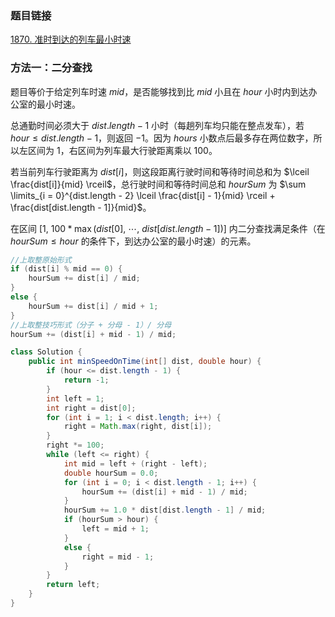 ### 题目链接
[1870. 准时到达的列车最小时速](https://leetcode.cn/problems/minimum-speed-to-arrive-on-time)

### 方法一：二分查找
题目等价于给定列车时速 $mid$，是否能够找到比 $mid$ 小且在 $hour$ 小时内到达办公室的最小时速。

总通勤时间必须大于 $dist.length - 1$ 小时（每趟列车均只能在整点发车），若 $hour \leq dist.length - 1$，则返回 $-1$。因为 $hours$ 小数点后最多存在两位数字，所以左区间为 $1$，右区间为列车最大行驶距离乘以 $100$。

若当前列车行驶距离为 $dist[i]$，则这段距离行驶时间和等待时间总和为 $\lceil \frac{dist[i]}{mid} \rceil$，总行驶时间和等待时间总和 $hourSum$ 为 $\sum \limits_{i = 0}^{dist.length - 2} \lceil \frac{dist[i] - 1}{mid} \rceil + \frac{dist[dist.length - 1]}{mid}$。

在区间 $[1, \ 100 * \max(dist[0], \ \cdots, \ dist[dist.length - 1])]$ 内二分查找满足条件（在 $hourSum \leq hour$ 的条件下，到达办公室的最小时速）的元素。

```Java
//上取整原始形式
if (dist[i] % mid == 0) {
    hourSum += dist[i] / mid;
}
else {
    hourSum += dist[i] / mid + 1;
}
//上取整技巧形式（分子 + 分母 - 1）/ 分母
hourSum += (dist[i] + mid - 1) / mid;
```

```Java
class Solution {
    public int minSpeedOnTime(int[] dist, double hour) {
        if (hour <= dist.length - 1) {
            return -1;
        }
        int left = 1;
        int right = dist[0];
        for (int i = 1; i < dist.length; i++) {
            right = Math.max(right, dist[i]);
        }
        right *= 100;
        while (left <= right) {
            int mid = left + (right - left);
            double hourSum = 0.0;
            for (int i = 0; i < dist.length - 1; i++) {
                hourSum += (dist[i] + mid - 1) / mid;
            }
            hourSum += 1.0 * dist[dist.length - 1] / mid;
            if (hourSum > hour) {
                left = mid + 1;
            }
            else {
                right = mid - 1;
            }
        }
        return left;
    }
}
```